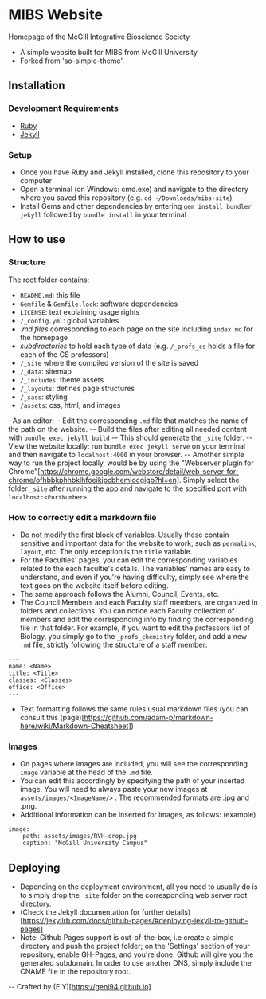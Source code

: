 # MIBS Website

Homepage of the McGill Integrative Bioscience Society

- A simple website built for MIBS from McGill University
- Forked from 'so-simple-theme'.

## Installation

### Development Requirements

- [Ruby](https://www.ruby-lang.org/en/documentation/installation/)
- [Jekyll](https://jekyllrb.com/docs/installation/)

### Setup

- Once you have Ruby and Jekyll installed, clone this repository to your computer
- Open a terminal (on Windows: cmd.exe) and navigate to the directory where you saved this repository (e.g. `cd ~/Downloads/mibs-site`)
- Install Gems and other dependencies by entering `gem install bundler jekyll` followed by `bundle install` in your terminal

## How to use

### Structure

The root folder contains:

- `README.md`: this file
- `Gemfile` & `Gemfile.lock`: software dependencies
- `LICENSE`: text explaining usage rights
- `/_config.yml`: global variables
- _.md files_ corresponding to each page on the site including `index.md` for the homepage
- _subdirectories_ to hold each type of data (e.g. `/_profs_cs` holds a file for each of the CS professors)
- `/_site` where the compiled version of the site is saved
- `/_data`: sitemap
- `/_includes`: theme assets
- `/_layouts`: defines page structures
- `/_sass`: styling
- `/assets`: css, html, and images

⋅ As an editor:
⋅⋅ Edit the corresponding `.md` file that matches the name of the path on the website.
-- Build the files after editing all needed content with `bundle exec jekyll build`
-- This should generate the `_site` folder.
-- View the website locally: run `bundle exec jekyll serve` on your terminal and then navigate to `localhost:4000` in your browser.
-- Amother simple way to run the project locally, would be by using the "Webserver plugin for Chrome"[https://chrome.google.com/webstore/detail/web-server-for-chrome/ofhbbkphhbklhfoeikjpcbhemlocgigb?hl=en]. Simply select the folder `_site` after running the app and navigate to the specified port with `localhost:<PortNumber>`.

### How to correctly edit a markdown file

- Do not modify the first block of variables. Usually these contain sensitive and important data for the website to work, such as `permalink`, `layout`, etc. The only exception is the `title` variable.
- For the Faculties' pages, you can edit the corresponding variables related to the each facultie's details. The variables' names are easy to understand, and even if you're having difficulty, simply see where the text goes on the website itself before editing.
- The same approach follows the Alumni, Council, Events, etc.
- The Council Members and each Faculty staff members, are organized in folders and collections. You can notice each Faculty collection of members and edit the corresponding info by finding the corresponding file in that folder. For example, if you want to edit the professors list of Biology, you simply go to the `_profs_chemistry` folder, and add a new `.md` file, strictly following the structure of a staff member:

```
---
name: <Name>
title: <Title>
classes: <Classes>
office: <Office>
---
```

- Text formatting follows the same rules usual markdown files (you can consult this (page)[https://github.com/adam-p/markdown-here/wiki/Markdown-Cheatsheet])

### Images

- On pages where images are included, you will see the corresponding `image` variable at the head of the `.md` file.
- You can edit this accordingly by specifying the path of your inserted image. You will need to always paste your new images at `assets/images/<ImageName/>` . The recommended formats are .jpg and .png.
- Additional information can be inserted for images, as follows:
  (example)

```
image:
    path: assets/images/RVH-crop.jpg
    caption: "McGill University Campus"
```

## Deploying

- Depending on the deployment environment, all you need to usually do is to simply drop the `_site` folder on the corresponding web server root directory.
- (Check the Jekyll documentation for further details)[https://jekyllrb.com/docs/github-pages/#deploying-jekyll-to-github-pages]
- Note: Github Pages support is out-of-the-box, i.e create a simple directory and push the project folder; on the 'Settings' section of your repository, enable GH-Pages, and you're done. Github will give you the generated subdomain. In order to use another DNS, simply include the CNAME file in the repository root.

-- Crafted by (E.Y)[https://geni94.github.io]
